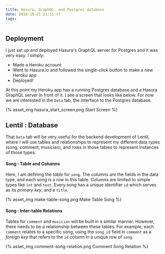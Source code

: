 ```yaml
---
title: Hasura, GraphQL, and Postgres database
date: 2018-10-21 21:11:37
tags: 
---
```


## Deployment

I just set up and deployed Hasura's GraphQL server for Postgres and it was very easy. I simply: 

- Made a Heroku account
- Went to Hasura.io and followed the single-click button to make a new Heroku app
- Deployed!

At this point my Heroku app has a running Postgres database and a Hasura GraphQL server in front of it. I see a screen that looks like below. For now we are interested in the `Data` tab, the interface to the Postgres database.

{% asset_img hasura_start_screen.png Start Screen %}

## Lentil : Database

That `Data` tab will be very useful for the backend development of Lentil, where I will use tables and relationships to represent my different data types (song, comment, musician), and rows in those tables to represent instances of those types.

#### Song : Table and Columns

Here, I am defining the *table* for `song`. The *columns* are the fields in the data type, and each song is a row in this table. Columns are limited to simple types like `int` and `text`. Every song has a unique identifier `id` which serves as its *primary key*, and a `title`.

{% asset_img make-table-song.png Make Table Song %}

#### Song : Inter-table Relations

Tables for `comment` and `musician` will be built in a similar manner. However, there needs to be a relationship between these tables. For example, each `comment` relates to a specific song, using the `song_id` field in `comment` as a *foreign key* that refers to the `id` column in a unique row of `song`. 

{% asset_img comment-song-relation.png Comment Song Relation %}

